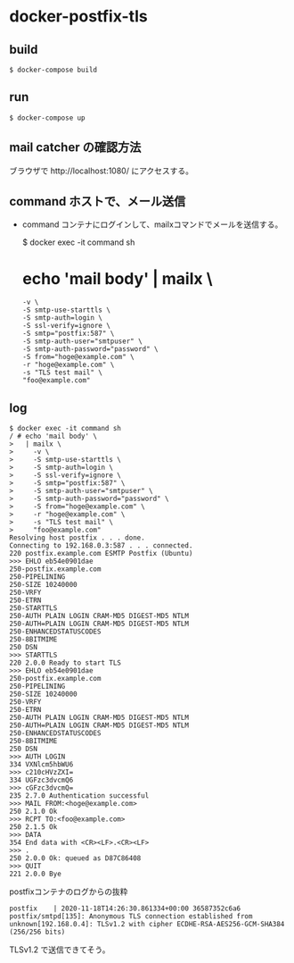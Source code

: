 # docker-postfix-tls #



## build ##

    $ docker-compose build


## run ##

    $ docker-compose up


## mail catcher の確認方法 ##

ブラウザで http://localhost:1080/ にアクセスする。

## command ホストで、メール送信 ##

  * command コンテナにログインして、mailxコマンドでメールを送信する。

    $ docker exec -it command sh

    # echo 'mail body' | mailx \
        -v \
        -S smtp-use-starttls \
        -S smtp-auth=login \
        -S ssl-verify=ignore \
        -S smtp="postfix:587" \
        -S smtp-auth-user="smtpuser" \
        -S smtp-auth-password="password" \
        -S from="hoge@example.com" \
        -r "hoge@example.com" \
        -s "TLS test mail" \
        "foo@example.com"


## log ##

    $ docker exec -it command sh
    / # echo 'mail body' \
    >   | mailx \
    >     -v \
    >     -S smtp-use-starttls \
    >     -S smtp-auth=login \
    >     -S ssl-verify=ignore \
    >     -S smtp="postfix:587" \
    >     -S smtp-auth-user="smtpuser" \
    >     -S smtp-auth-password="password" \
    >     -S from="hoge@example.com" \
    >     -r "hoge@example.com" \
    >     -s "TLS test mail" \
    >     "foo@example.com"
    Resolving host postfix . . . done.
    Connecting to 192.168.0.3:587 . . . connected.
    220 postfix.example.com ESMTP Postfix (Ubuntu)
    >>> EHLO eb54e0901dae
    250-postfix.example.com
    250-PIPELINING
    250-SIZE 10240000
    250-VRFY
    250-ETRN
    250-STARTTLS
    250-AUTH PLAIN LOGIN CRAM-MD5 DIGEST-MD5 NTLM
    250-AUTH=PLAIN LOGIN CRAM-MD5 DIGEST-MD5 NTLM
    250-ENHANCEDSTATUSCODES
    250-8BITMIME
    250 DSN
    >>> STARTTLS
    220 2.0.0 Ready to start TLS
    >>> EHLO eb54e0901dae
    250-postfix.example.com
    250-PIPELINING
    250-SIZE 10240000
    250-VRFY
    250-ETRN
    250-AUTH PLAIN LOGIN CRAM-MD5 DIGEST-MD5 NTLM
    250-AUTH=PLAIN LOGIN CRAM-MD5 DIGEST-MD5 NTLM
    250-ENHANCEDSTATUSCODES
    250-8BITMIME
    250 DSN
    >>> AUTH LOGIN
    334 VXNlcm5hbWU6
    >>> c210cHVzZXI=
    334 UGFzc3dvcmQ6
    >>> cGFzc3dvcmQ=
    235 2.7.0 Authentication successful
    >>> MAIL FROM:<hoge@example.com>
    250 2.1.0 Ok
    >>> RCPT TO:<foo@example.com>
    250 2.1.5 Ok
    >>> DATA
    354 End data with <CR><LF>.<CR><LF>
    >>> .
    250 2.0.0 Ok: queued as D87C86408
    >>> QUIT
    221 2.0.0 Bye

postfixコンテナのログからの抜粋

    postfix    | 2020-11-18T14:26:30.861334+00:00 36587352c6a6 postfix/smtpd[135]: Anonymous TLS connection established from unknown[192.168.0.4]: TLSv1.2 with cipher ECDHE-RSA-AES256-GCM-SHA384 (256/256 bits)

TLSv1.2 で送信できてそう。

